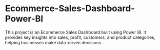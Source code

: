# Ecommerce-Sales-Dashboard-Power-BI
This project is an Ecommerce Sales Dashboard built using Power BI. It provides key insights into sales, profit, customers, and product categories, helping businesses make data-driven decisions.
